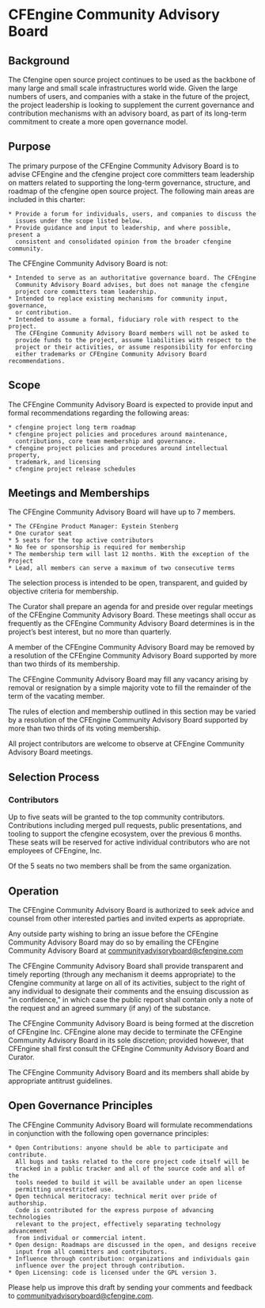 # CFEngine Community Advisory Board

## Background

The Cfengine open source project continues to be used as the backbone of many
large and small scale infrastructures world wide. Given the large numbers of
users, and companies with a stake in the future of the project, the project
leadership is looking to supplement the current governance and contribution
mechanisms with an advisory board, as part of its long-term commitment to
create a more open governance model.

## Purpose

The primary purpose of the CFEngine Community Advisory Board is to advise
CFEngine and the cfengine project core committers team leadership on matters
related to supporting the long-term governance, structure, and roadmap of the
cfengine open source project. The following main areas are included in this
charter:

    * Provide a forum for individuals, users, and companies to discuss the
      issues under the scope listed below.
    * Provide guidance and input to leadership, and where possible, present a
      consistent and consolidated opinion from the broader cfengine community.

The CFEngine Community Advisory Board is not:

    * Intended to serve as an authoritative governance board. The CFEngine
      Community Advisory Board advises, but does not manage the cfengine
      project core committers team leadership.
    * Intended to replace existing mechanisms for community input, governance,
      or contribution.
    * Intended to assume a formal, fiduciary role with respect to the project.
      The CFEngine Community Advisory Board members will not be asked to
      provide funds to the project, assume liabilities with respect to the
      project or their activities, or assume responsibility for enforcing
      either trademarks or CFEngine Community Advisory Board recommendations.

## Scope

The CFEngine Community Advisory Board is expected to provide input and formal
recommendations regarding the following areas:

    * cfengine project long term roadmap
    * cfengine project policies and procedures around maintenance,
      contributions, core team membership and governance.
    * cfengine project policies and procedures around intellectual property,
      trademark, and licensing
    * cfengine project release schedules

## Meetings and Memberships

The CFEngine Community Advisory Board will have up to 7 members.

    * The CFEngine Product Manager: Eystein Stenberg
    * One curator seat
    * 5 seats for the top active contributors
    * No fee or sponsorship is required for membership
    * The membership term will last 12 months. With the exception of the Project
    * Lead, all members can serve a maximum of two consecutive terms

The selection process is intended to be open, transparent, and guided by
objective criteria for membership.

The Curator shall prepare an agenda for and preside over regular meetings of
the CFEngine Community Advisory Board. These meetings shall occur as frequently
as the CFEngine Community Advisory Board determines is in the project’s best
interest, but no more than quarterly.

A member of the CFEngine Community Advisory Board may be removed by a
resolution of the CFEngine Community Advisory Board supported by more than two
thirds of its membership.

The CFEngine Community Advisory Board may fill any vacancy arising by removal
or resignation by a simple majority vote to fill the remainder of the term of
the vacating member.

The rules of election and membership outlined in this section may be varied by
a resolution of the CFEngine Community Advisory Board supported by more than
two thirds of its voting membership.

All project contributors are welcome to observe at CFEngine Community Advisory
Board meetings.

## Selection Process

### Contributors

Up to five seats will be granted to the top community contributors.
Contributions including merged pull requests, public presentations, and tooling
to support the cfengine ecosystem, over the previous 6 months. These seats will
be reserved for active individual contributors who are not employees of
CFEngine, Inc.

Of the 5 seats no two members shall be from the same organization.

## Operation

The CFEngine Community Advisory Board is authorized to seek advice and counsel
from other interested parties and invited experts as appropriate.

Any outside party wishing to bring an issue before the CFEngine Community
Advisory Board may do so by emailing the CFEngine Community Advisory Board at
communityadvisoryboard@cfengine.com

The CFEngine Community Advisory Board shall provide transparent and timely
reporting (through any mechanism it deems appropriate) to the Cfengine
community at large on all of its activities, subject to the right of any
individual to designate their comments and the ensuing discussion as "in
confidence," in which case the public report shall contain only a note of the
request and an agreed summary (if any) of the substance.

The CFEngine Community Advisory Board is being formed at the discretion of
CFEngine Inc. CFEngine alone may decide to terminate the CFEngine Community
Advisory Board in its sole discretion; provided however, that CFEngine shall
first consult the CFEngine Community Advisory Board and Curator.

The CFEngine Community Advisory Board and its members shall abide by
appropriate antitrust guidelines.

## Open Governance Principles

The CFEngine Community Advisory Board will formulate recommendations in
conjunction with the following open governance principles:

    * Open Contributions: anyone should be able to participate and contribute.
      All bugs and tasks related to the core project code itself will be
      tracked in a public tracker and all of the source code and all of the
      tools needed to build it will be available under an open license
      permitting unrestricted use.
    * Open technical meritocracy: technical merit over pride of authorship.
      Code is contributed for the express purpose of advancing technologies
      relevant to the project, effectively separating technology advancement
      from individual or commercial intent.
    * Open design: Roadmaps are discussed in the open, and designs receive
      input from all committers and contributors.
    * Influence through contribution: organizations and individuals gain
      influence over the project through contribution.
    * Open Licensing: code is licensed under the GPL version 3.

Please help us improve this draft by sending your comments and feedback to
communityadvisoryboard@cfengine.com.
